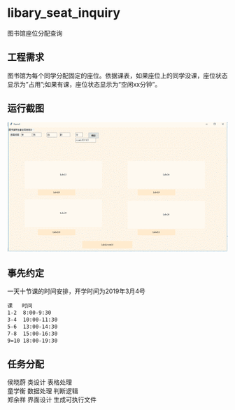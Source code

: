 # libary_seat_inquiry
图书馆座位分配查询
## 工程需求
图书馆为每个同学分配固定的座位。依据课表，如果座位上的同学没课，座位状态显示为”占用”;如果有课，座位状态显示为“空闲xx分钟”。
## 运行截图
 ![test](.vscode/test.png)
## 事先约定
一天十节课的时间安排，开学时间为2019年3月4号
```
课   时间
1-2  8:00-9:30
3-4  10:00-11:30
5-6  13:00-14:30
7-8  15:00-16:30
9=10 18:00-19:30
```
## 任务分配
侯晓蔚 类设计 表格处理 <br>
童学衡 数据处理 判断逻辑 <br>
郑余祥 界面设计 生成可执行文件 <br>
